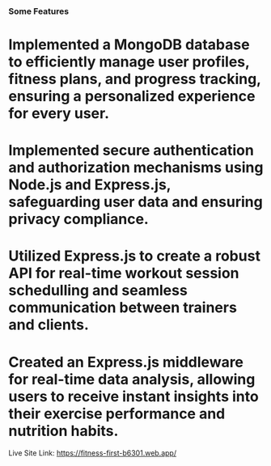 ### Some Features
# Implemented a MongoDB database to efficiently manage user profiles, fitness plans, and progress tracking, ensuring a personalized experience for every user.
# Implemented secure authentication and authorization mechanisms using Node.js and Express.js, safeguarding user data and ensuring privacy compliance.
# Utilized Express.js to create a robust API for real-time workout session schedulling and seamless communication between trainers and clients.
# Created an Express.js middleware for real-time data analysis, allowing users to receive instant insights into their exercise performance and nutrition habits. 


Live Site Link: https://fitness-first-b6301.web.app/
